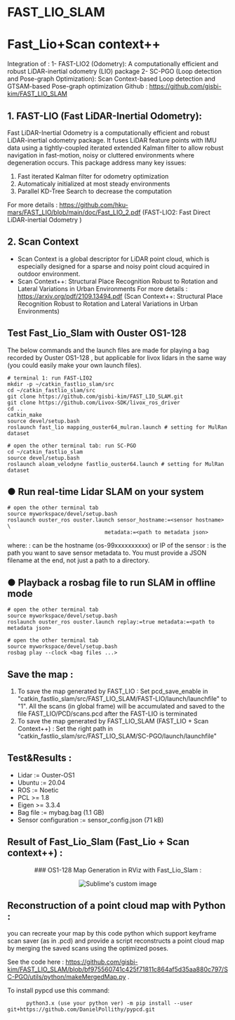 


# FAST_LIO_SLAM 
# Fast_Lio+Scan context++

Integration of : 
1- FAST-LIO2 (Odometry): A computationally efficient and robust LiDAR-inertial odometry (LIO) package
2- SC-PGO (Loop detection and Pose-graph Optimization): Scan Context-based Loop detection and GTSAM-based Pose-graph optimization
Github : https://github.com/gisbi-kim/FAST_LIO_SLAM 

## 1. FAST-LIO (Fast LiDAR-Inertial Odometry):  
Fast LiDAR-Inertial Odometry is a computationally efficient and robust LiDAR-inertial odometry package. It fuses LiDAR feature points with IMU data 
using a tightly-coupled iterated extended Kalman filter to allow robust navigation in fast-motion, noisy or cluttered environments where degeneration occurs. 
This package address many key issues:

   1. Fast iterated Kalman filter for odometry optimization
   2. Automaticaly initialized at most steady environments
   3. Parallel KD-Tree Search to decrease the computation
   
For more details : https://github.com/hku-mars/FAST_LIO/blob/main/doc/Fast_LIO_2.pdf (FAST-LIO2: Fast Direct LiDAR-inertial Odometry ) 


## 2. Scan Context 
- Scan Context is a global descriptor for LiDAR point cloud, which is especially designed for a sparse and noisy point cloud acquired in outdoor environment.
- Scan Context++: Structural Place Recognition Robust to Rotation and Lateral Variations in Urban Environments
For more details : https://arxiv.org/pdf/2109.13494.pdf (Scan Context++: Structural Place Recognition Robust to Rotation and Lateral Variations in Urban Environments)


## Test Fast_Lio_Slam with Ouster OS1-128
   The below commands and the launch files are made for playing a bag recorded by Ouster OS1-128 , 
   but applicable for livox lidars in the same way (you could easily make your own launch files).
   
    # terminal 1: run FAST-LIO2 
    mkdir -p ~/catkin_fastlio_slam/src
    cd ~/catkin_fastlio_slam/src
    git clone https://github.com/gisbi-kim/FAST_LIO_SLAM.git
    git clone https://github.com/Livox-SDK/livox_ros_driver
    cd .. 
    catkin_make
    source devel/setup.bash
    roslaunch fast_lio mapping_ouster64_mulran.launch # setting for MulRan dataset 

    # open the other terminal tab: run SC-PGO
    cd ~/catkin_fastlio_slam
    source devel/setup.bash
    roslaunch aloam_velodyne fastlio_ouster64.launch # setting for MulRan dataset 
    
    
## ● Run real-time Lidar SLAM on your system
    # open the other terminal tab
    source myworkspace/devel/setup.bash 
    roslaunch ouster_ros ouster.launch sensor_hostname:=<sensor hostname> \
                                   metadata:=<path to metadata json>
where: 
<sensor hostname> :  can be the hostname (os-99xxxxxxxxxx) or IP of the sensor
<path to metadata json> : is the path you want to save sensor metadata to. You must provide a JSON filename at the end, not just a path to a directory.
   

## ● Playback a rosbag file to run SLAM in offline mode
    
    # open the other terminal tab
    source myworkspace/devel/setup.bash 
    roslaunch ouster_ros ouster.launch replay:=true metadata:=<path to metadata json>  
    
    # open the other terminal tab
    source myworkspace/devel/setup.bash
    rosbag play --clock <bag files ...> 
  
 
## Save the map : 
1. To save the map generated by FAST_LIO : 
Set pcd_save_enable in "catkin_fastlio_slam/src/FAST_LIO_SLAM/FAST-LIO/launch/launchfile" to "1". All the scans (in global frame) will be accumulated and saved to the file FAST_LIO/PCD/scans.pcd after the FAST-LIO is terminated
2. To save the map generated by FAST_LIO_SLAM (FAST_LIO + Scan Context++) : 
Set the right path in  "catkin_fastlio_slam/src/FAST_LIO_SLAM/SC-PGO/launch/launchfile" 
  
 
## Test&Results : 
    
- Lidar := Ouster-OS1 
- Ubuntu := 20.04
- ROS := Noetic 
- PCL  >= 1.8
- Eigen >= 3.3.4
- Bag file :=  mybag.bag (1.1 GB)
- Sensor configuration :=  sensor_config.json (71 kB) 
    
## Result of Fast_Lio_Slam (Fast_Lio + Scan context++)  : 
    
<p align="center">  ### OS1-128 Map Generation in RViz with Fast_Lio_Slam :  </p> 
    
   
  <p align="center">   
  <img src="https://user-images.githubusercontent.com/97898968/158196193-bf24c67f-d13d-409f-9310-3b075e288b1d.png?raw=true" alt="Sublime's custom image"/>
</p>

 ## Reconstruction of a point cloud map with Python : 
   
 
you can recreate your map by this code python which support keyframe scan saver (as in .pcd) and provide a script reconstructs a point cloud map by merging the saved scans using the optimized poses. 
   
See the code here : https://github.com/gisbi-kim/FAST_LIO_SLAM/blob/bf975560741c425f71811c864af5d35aa880c797/SC-PGO/utils/python/makeMergedMap.py .

To install pypcd use this command:
    
          python3.x (use your python ver) -m pip install --user git+https://github.com/DanielPollithy/pypcd.git
  


  
  
  
    

